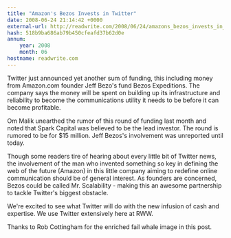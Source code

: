 ```yaml
---
title: "Amazon's Bezos Invests in Twitter"
date: 2008-06-24 21:14:42 +0000
external-url: http://readwrite.com/2008/06/24/amazons_bezos_invests_in_twitt
hash: 518b9ba686ab79b450cfeafd37b62d0e
annum:
    year: 2008
    month: 06
hostname: readwrite.com
---
```


Twitter just announced yet another sum of funding, this including money from Amazon.com founder Jeff Bezo's fund Bezos Expeditions.  The company says the money will be spent on building up its infrastructure and reliability to become the communications utility it needs to be before it can become profitable.


Om Malik unearthed the rumor of this round of funding last month and noted that Spark Capital was believed to be the lead investor.  The round is rumored to be for $15 million.  Jeff Bezos's involvement was unreported until today.


Though some readers tire of hearing about every little bit of Twitter news, the involvement of the man who invented something so key in defining the web of the future (Amazon) in this little company aiming to redefine online communication should be of general interest.  As founders are concerned, Bezos could be called Mr. Scalability - making this an awesome partnership to tackle Twitter's biggest obstacle.


We're excited to see what Twitter will do with the new infusion of cash and expertise.   We use Twitter extensively here at RWW.  


Thanks to Rob Cottingham for the enriched fail whale image in this post.
